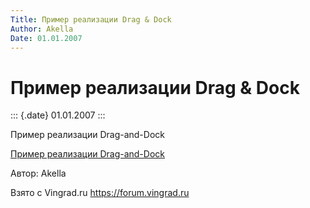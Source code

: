 ```yaml
---
Title: Пример реализации Drag & Dock
Author: Akella
Date: 01.01.2007
---
```



Пример реализации Drag & Dock
=============================

::: {.date}
01.01.2007
:::

Пример реализации Drag-and-Dock

[Пример реализации Drag-and-Dock](/zip/27_2.zip)

Автор: Akella

Взято с Vingrad.ru <https://forum.vingrad.ru>
